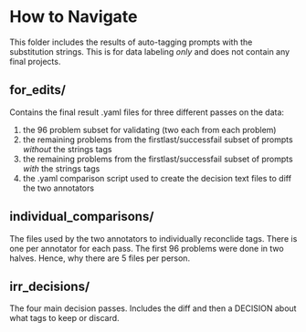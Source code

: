 # How to Navigate

This folder includes the results of auto-tagging prompts with the substitution strings.
This is for data labeling _only_ and does not contain any final projects.

## for_edits/
Contains the final result .yaml files for three different passes on the data:
1) the 96 problem subset for validating (two each from each problem)
2) the remaining problems from the firstlast/successfail subset of prompts _without_ the strings tags
3) the remaining problems from the firstlast/successfail subset of prompts _with_ the strings tags
4) the .yaml comparison script used to create the decision text files to diff the two annotators

## individual_comparisons/
The files used by the two annotators to individually reconclide tags. There is one per annotator for each pass. The first 96 problems were done in two halves. Hence, why there are 5 files per person.

## irr_decisions/
The four main decision passes. Includes the diff and then a DECISION about what tags to keep or discard. 

